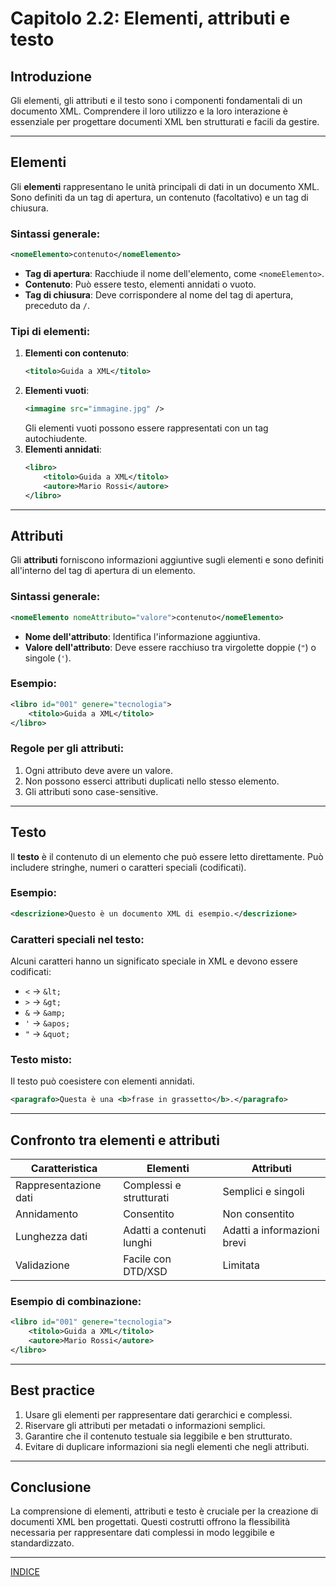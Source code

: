 # Capitolo 2.2: Elementi, attributi e testo

## Introduzione
Gli elementi, gli attributi e il testo sono i componenti fondamentali di un documento XML. Comprendere il loro utilizzo e la loro interazione è essenziale per progettare documenti XML ben strutturati e facili da gestire.

---

## Elementi
Gli **elementi** rappresentano le unità principali di dati in un documento XML. Sono definiti da un tag di apertura, un contenuto (facoltativo) e un tag di chiusura.

### Sintassi generale:
```xml
<nomeElemento>contenuto</nomeElemento>
```
- **Tag di apertura**: Racchiude il nome dell'elemento, come `<nomeElemento>`.
- **Contenuto**: Può essere testo, elementi annidati o vuoto.
- **Tag di chiusura**: Deve corrispondere al nome del tag di apertura, preceduto da `/`.

### Tipi di elementi:
1. **Elementi con contenuto**:
   ```xml
   <titolo>Guida a XML</titolo>
   ```
2. **Elementi vuoti**:
   ```xml
   <immagine src="immagine.jpg" />
   ```
   Gli elementi vuoti possono essere rappresentati con un tag autochiudente.
3. **Elementi annidati**:
   ```xml
   <libro>
       <titolo>Guida a XML</titolo>
       <autore>Mario Rossi</autore>
   </libro>
   ```

---

## Attributi
Gli **attributi** forniscono informazioni aggiuntive sugli elementi e sono definiti all'interno del tag di apertura di un elemento.

### Sintassi generale:
```xml
<nomeElemento nomeAttributo="valore">contenuto</nomeElemento>
```
- **Nome dell'attributo**: Identifica l'informazione aggiuntiva.
- **Valore dell'attributo**: Deve essere racchiuso tra virgolette doppie (`"`) o singole (`'`).

### Esempio:
```xml
<libro id="001" genere="tecnologia">
    <titolo>Guida a XML</titolo>
</libro>
```

### Regole per gli attributi:
1. Ogni attributo deve avere un valore.
2. Non possono esserci attributi duplicati nello stesso elemento.
3. Gli attributi sono case-sensitive.

---

## Testo
Il **testo** è il contenuto di un elemento che può essere letto direttamente. Può includere stringhe, numeri o caratteri speciali (codificati).

### Esempio:
```xml
<descrizione>Questo è un documento XML di esempio.</descrizione>
```

### Caratteri speciali nel testo:
Alcuni caratteri hanno un significato speciale in XML e devono essere codificati:
- `<` → `&lt;`
- `>` → `&gt;`
- `&` → `&amp;`
- `'` → `&apos;`
- `"` → `&quot;`

### Testo misto:
Il testo può coesistere con elementi annidati.
```xml
<paragrafo>Questa è una <b>frase in grassetto</b>.</paragrafo>
```

---

## Confronto tra elementi e attributi
| Caratteristica          | Elementi                       | Attributi                        |
|-------------------------|--------------------------------|----------------------------------|
| Rappresentazione dati   | Complessi e strutturati       | Semplici e singoli               |
| Annidamento             | Consentito                    | Non consentito                   |
| Lunghezza dati          | Adatti a contenuti lunghi     | Adatti a informazioni brevi      |
| Validazione             | Facile con DTD/XSD           | Limitata                         |

### Esempio di combinazione:
```xml
<libro id="001" genere="tecnologia">
    <titolo>Guida a XML</titolo>
    <autore>Mario Rossi</autore>
</libro>
```

---

## Best practice
1. Usare gli elementi per rappresentare dati gerarchici e complessi.
2. Riservare gli attributi per metadati o informazioni semplici.
3. Garantire che il contenuto testuale sia leggibile e ben strutturato.
4. Evitare di duplicare informazioni sia negli elementi che negli attributi.

---

## Conclusione
La comprensione di elementi, attributi e testo è cruciale per la creazione di documenti XML ben progettati. Questi costrutti offrono la flessibilità necessaria per rappresentare dati complessi in modo leggibile e standardizzato.


---

[INDICE](README.md)